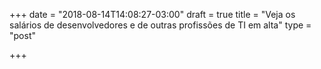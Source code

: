 +++
date = "2018-08-14T14:08:27-03:00"
draft = true
title = "Veja os salários de desenvolvedores e de outras profissões de TI em alta"
type = "post"

+++
